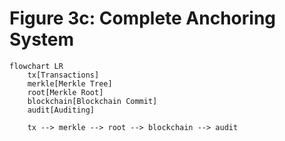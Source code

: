 # Figure 3c: Complete Anchoring System

```mermaid
flowchart LR
    tx[Transactions]
    merkle[Merkle Tree]
    root[Merkle Root]
    blockchain[Blockchain Commit]
    audit[Auditing]

    tx --> merkle --> root --> blockchain --> audit
```
